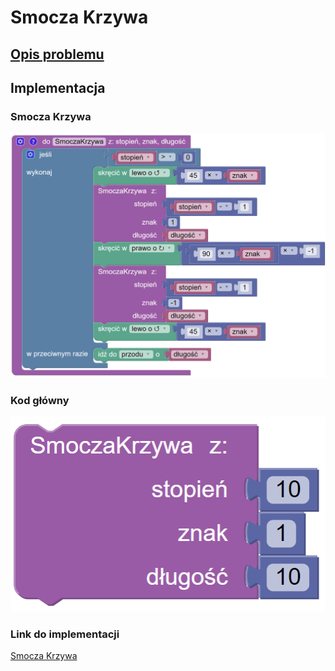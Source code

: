 # Smocza Krzywa

## [Opis problemu](../../../../algorithms/fractals/dragon-curve.md)

## Implementacja

### Smocza Krzywa

![Funkcja rysująca smoczą krzywą](<../../../../assets/image (22).png>)

### Kod główny

![Wywołanie funkcji rysującej smoczą krzywą](<../../../../assets/image (23).png>)

### Link do implementacji

[Smocza Krzywa](https://blockly.games/turtle?lang=pl&level=10#g85zo4)
